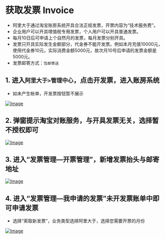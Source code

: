 # 获取发票 Invoice

- 阿里大于通过淘宝账房系统开具合法正规发票，开票内容为“技术服务费”。
- 企业用户可以开具增值税专用发票，个人用户可以开具普通发票。
- 每月10日后可申请上个自然月的发票，每月发票分别开具。
- 发票只开具实际发生金额部分，代金券不能开发票。例如本月充值10000元，使用代金券10元，实际消费金额5000元，故次月10号后申请的发票金额是5000元。
- 发票邮寄方式：`包邮寄送`

## 1. 进入`阿里大于>管理中心`，点击开发票，进入账房系统
- 如未产生帐单，开发票按钮暂不展示

[![Image](http://img.alicdn.com/tps/TB1FHFnKFXXXXbsXVXXXXXXXXXX-1436-721.png)](http://img.alicdn.com/tps/TB1FHFnKFXXXXbsXVXXXXXXXXXX-1436-721.png)

## 2. 弹窗提示淘宝对账服务，与开具发票无关，选择暂不授权即可

[![Image](http://img.alicdn.com/tps/TB1v2a_JVXXXXawXFXXXXXXXXXX-1440-519.png)](http://img.alicdn.com/tps/TB1v2a_JVXXXXawXFXXXXXXXXXX-1440-519.png)

## 3. 进入“发票管理—开票管理”，新增发票抬头与邮寄地址

[![Image](http://img.alicdn.com/tps/TB1N3bNIVXXXXXlXVXXXXXXXXXX-1440-429.png)](http://img.alicdn.com/tps/TB1N3bNIVXXXXXlXVXXXXXXXXXX-1440-429.png)

## 4. 进入“发票管理—我申请的发票”未开发票账单中即可申请发票
- 选择“索取新发票”，业务类型选择阿里大于，选择您需要开票的月份

[![Image](http://img.alicdn.com/tps/TB1blvdJVXXXXaNXpXXXXXXXXXX-1440-460.png)](http://img.alicdn.com/tps/TB1blvdJVXXXXaNXpXXXXXXXXXX-1440-460.png)